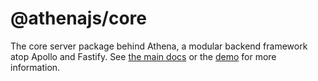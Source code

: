# @athenajs/core

The core server package behind Athena, a modular backend framework atop Apollo and Fastify. See [the main docs](https://github.com/aldahick/athena) or the [demo](https://github.com/aldahick/athena/tree/main/packages/demo) for more information.
